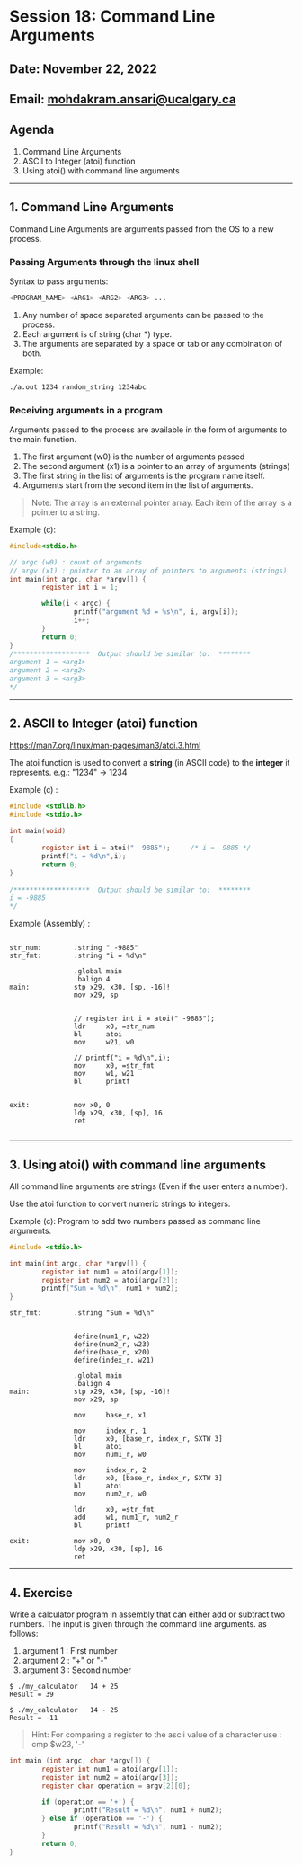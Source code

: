 # Session 18: Command Line Arguments

## Date: November 22, 2022

## Email: mohdakram.ansari@ucalgary.ca

## Agenda

1. Command Line Arguments
2. ASCII to Integer (atoi) function
3. Using atoi() with command line arguments
----

## 1. Command Line Arguments

Command Line Arguments are arguments passed from the OS to a new process.

### Passing Arguments through the linux shell

Syntax to pass arguments:
```bash
<PROGRAM_NAME> <ARG1> <ARG2> <ARG3> ...
```

1. Any number of space separated arguments can be passed to the process. 
2. Each argument is of string (char *) type.
3. The arguments are separated by a space or tab or any combination of both.


Example:
```bash
./a.out 1234 random_string 1234abc
```

### Receiving arguments in a program

Arguments passed to the process are available in the form of arguments to the main function.

1. The first argument (w0) is the number of arguments passed
2. The second argument (x1) is a pointer to an array of arguments (strings)
3. The first string in the list of arguments is the program name itself. 
4. Arguments start from the second item in the list of arguments.

> Note: The array is an external pointer array. Each item of the array is a pointer to a string.

Example (c):
```c
#include<stdio.h>

// argc (w0) : count of arguments
// argv (x1) : pointer to an array of pointers to arguments (strings)
int main(int argc, char *argv[]) {
        register int i = 1;

        while(i < argc) {
                printf("argument %d = %s\n", i, argv[i]);
                i++;
        }
        return 0;
}
/*******************  Output should be similar to:  ********
argument 1 = <arg1>
argument 2 = <arg2>
argument 3 = <arg3>
*/
```


---

## 2. ASCII to Integer (atoi) function

https://man7.org/linux/man-pages/man3/atoi.3.html

The atoi function is used to convert a **string** (in ASCII code) to the **integer** it represents.
e.g.: "1234" -> 1234

Example (c) :
```c
#include <stdlib.h>
#include <stdio.h>
 
int main(void)
{
        register int i = atoi(" -9885");     /* i = -9885 */
        printf("i = %d\n",i);
        return 0;
}
 
/*******************  Output should be similar to:  ********
i = -9885
*/
```

Example (Assembly) :
```assembly

str_num:        .string " -9885"
str_fmt:        .string "i = %d\n"

                .global main
                .balign 4
main:	        stp	x29, x30, [sp, -16]!
                mov	x29, sp


                // register int i = atoi(" -9885");
                ldr     x0, =str_num
                bl      atoi
                mov     w21, w0

                // printf("i = %d\n",i);
                mov     x0, =str_fmt
                mov     w1, w21
                bl      printf


exit:	        mov	x0, 0
                ldp	x29, x30, [sp], 16
                ret


```


---

## 3. Using atoi() with command line arguments

All command line arguments are strings (Even if the user enters a number).

Use the atoi function to convert numeric strings to integers.


Example (c): Program to add two numbers passed as command line arguments.
```c
#include <stdio.h>

int main(int argc, char *argv[]) {
        register int num1 = atoi(argv[1]);
        register int num2 = atoi(argv[2]);
        printf("Sum = %d\n", num1 + num2);
}

```

```assembly
str_fmt:        .string "Sum = %d\n"


                define(num1_r, w22)
                define(num2_r, w23)
                define(base_r, x20)
                define(index_r, w21)

                .global main
                .balign 4
main:	        stp	x29, x30, [sp, -16]!
                mov	x29, sp
        
                mov     base_r, x1

                mov     index_r, 1
                ldr     x0, [base_r, index_r, SXTW 3]
                bl      atoi
                mov     num1_r, w0

                mov     index_r, 2
                ldr     x0, [base_r, index_r, SXTW 3]
                bl      atoi
                mov     num2_r, w0

                ldr     x0, =str_fmt
                add     w1, num1_r, num2_r
                bl      printf
        
exit:	        mov	x0, 0
                ldp	x29, x30, [sp], 16
                ret

```


---

## 4. Exercise

Write a calculator program in assembly that can either add or subtract two numbers.
The input is given through the command line arguments. as follows:

1. argument 1 : First number
2. argument 2 : "+" or "-"
3. argument 3 : Second number

```
$ ./my_calculator   14 + 25
Result = 39

$ ./my_calculator   14 - 25
Result = -11
```

> Hint: For comparing a register to the ascii value of a character use :
> cmp   $w23, '-'

```c
int main (int argc, char *argv[]) {
        register int num1 = atoi(argv[1]);
        register int num2 = atoi(argv[3]);
        register char operation = argv[2][0];

        if (operation == '+') {
                printf("Result = %d\n", num1 + num2);
        } else if (operation == '-') {
                printf("Result = %d\n", num1 - num2);
        }
        return 0;
}
```


